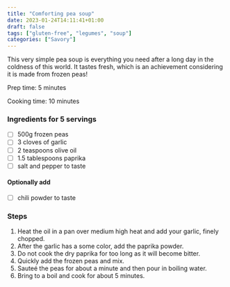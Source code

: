 ```yaml
---
title: "Comforting pea soup"
date: 2023-01-24T14:11:41+01:00
draft: false
tags: ["gluten-free", "legumes", "soup"]
categories: ["Savory"]
---
```


This very simple pea soup is everything you need after a long day in the coldness of this world. It tastes fresh, which is an achievement considering it is made from frozen peas!

<div class="recipe">
Prep time: 5 minutes

Cooking time: 10 minutes

### Ingredients for 5 servings
- [ ] 500g frozen peas
- [ ] 3 cloves of garlic
- [ ] 2 teaspoons olive oil
- [ ] 1.5 tablespoons paprika
- [ ] salt and pepper to taste
#### Optionally add
- [ ] chili powder to taste

### Steps
1. Heat the oil in a pan over medium high heat and add your garlic, finely chopped.
2. After the garlic has a some color, add the paprika powder.
3. Do not cook the dry paprika for too long as it will become bitter.
4. Quickly add the frozen peas and mix.
5. Sauteé the peas for about a minute and then pour in boiling water.
6. Bring to a boil and cook for about 5 minutes.

</div>
